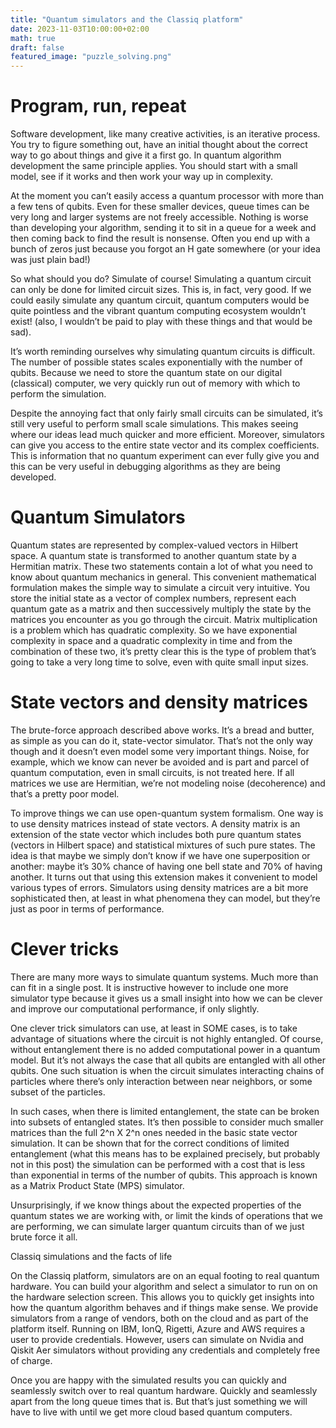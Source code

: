 ```yaml
---
title: "Quantum simulators and the Classiq platform"
date: 2023-11-03T10:00:00+02:00
math: true
draft: false
featured_image: "puzzle_solving.png"
---
```


# Program, run, repeat 

Software development, like many creative activities, is an iterative process. You try to figure something out, have an initial thought about the correct way to go about things and give it a first go. In quantum algorithm development the same principle applies. You should start with a small model, see if it works and then work your way up in complexity. 

At the moment you can’t easily access a quantum processor with more than a few tens of qubits. Even for these smaller devices, queue times can be very long and larger systems are not freely accessible. Nothing is worse than developing your algorithm, sending it to sit in a queue for a week and then coming back to find the result is nonsense. Often you end up with a bunch of zeros just because you forgot an H gate somewhere (or your idea was just plain bad!)

So what should you do? Simulate of course! Simulating a quantum circuit can only be done for limited circuit sizes. This is, in fact, very good. If we could easily simulate any quantum circuit, quantum computers would be quite pointless and the vibrant quantum computing ecosystem wouldn’t exist! (also, I wouldn’t be paid to play with these things and that would be sad).

It’s worth reminding ourselves why simulating quantum circuits is difficult. The number of possible states scales exponentially with the number of qubits. Because we need to store the quantum state on our digital (classical) computer, we very quickly run out of memory with which to perform the simulation. 

Despite the annoying fact that only fairly small circuits can be simulated, it’s still very useful to perform small scale simulations. This makes seeing where our ideas lead much quicker and more efficient. Moreover, simulators can give you access to the entire state vector and its complex coefficients. This is information that no quantum experiment can ever fully give you and this can be very useful in debugging algorithms as they are being developed. 

# Quantum Simulators 
Quantum states are represented by complex-valued vectors in Hilbert space. A quantum state is transformed to another quantum state by a Hermitian matrix. These two statements contain a lot of what you need to know about quantum mechanics in general. This convenient mathematical formulation makes the simple way to simulate a circuit very intuitive. You store the initial state as a vector of complex numbers, represent each quantum gate as a matrix and then successively multiply the state by the matrices you encounter as you go through the circuit. Matrix multiplication is a problem which has quadratic complexity. So we have exponential complexity in space and a quadratic complexity in time and from the combination of these two, it’s pretty clear this is the type of problem that’s going to take a very long time to solve, even with  quite small input sizes. 

# State vectors and density matrices 

The brute-force approach described above works. It’s a bread and butter, as simple as you can do it, state-vector simulator. That’s not the only way though and it doesn’t even model some very important things. Noise, for example, which we know can never be avoided and is part and parcel of quantum computation, even in small circuits, is not treated here. If all matrices we use are Hermitian, we’re not modeling noise (decoherence) and that’s a pretty poor model. 

To improve things we can use open-quantum system formalism. One way is to use density matrices instead of state vectors. A density matrix is an extension of the state vector which includes both pure quantum states (vectors in Hilbert space) and statistical mixtures of such pure states. The idea is that maybe we simply don’t know if we have one superposition or another: maybe it’s 30% chance of having one bell state and 70% of having another. It turns out that using this extension makes it convenient to model various types of errors. Simulators using density matrices are a bit more sophisticated then, at least in what phenomena they can model, but they’re just as poor in terms of performance. 

# Clever tricks

There are many more ways to simulate quantum systems. Much more than can fit in a single post. It is instructive however to include one more simulator type because it gives us a small insight into how we can be clever and improve our computational performance, if only slightly. 

One clever trick simulators can use, at least in SOME cases, is to take advantage of situations where the circuit is not highly entangled. Of course, without entanglement there is no added computational power in a quantum model. But it’s not always the case that all qubits are entangled with all other qubits. One such situation is when the circuit simulates interacting chains of particles where there’s only interaction between near neighbors, or some subset of the particles.

In such cases, when there is limited entanglement, the state can be broken into subsets of entangled states. It’s then possible to consider much smaller matrices than the full 2^n X 2^n ones needed in the basic state vector simulation. It can be shown that for the correct conditions of limited entanglement (what this means has to be explained precisely, but probably not in this post) the simulation can be performed with a cost that is less than exponential in terms of the number of qubits. This approach is known as a Matrix Product State (MPS) simulator. 

Unsurprisingly, if we know things about the expected properties of the quantum states we are working with, or limit the kinds of operations that we are performing, we can simulate larger quantum circuits than of we just brute force it all. 

Classiq simulations and the facts of life

On the Classiq platform, simulators are on an equal footing to real quantum hardware. You can build your algorithm and select a simulator to run on on the hardware selection screen. This allows you to quickly get insights into how the quantum algorithm behaves and if things make sense. We provide simulators from a range of vendors, both on the cloud and as part of the platform itself. Running on IBM, IonQ, Rigetti, Azure and AWS requires a user to provide credentials. However, users can simulate on Nvidia and Qiskit Aer simulators without providing any credentials and completely free of charge.

Once you are happy with the simulated results you can quickly and seamlessly switch over to real quantum hardware. Quickly and seamlessly apart from the long queue times that is. But that’s just something we will have to live with until we get more cloud based quantum computers. 
